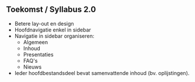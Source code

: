 Toekomst **/ Syllabus 2.0**
---------------------------

- Betere lay-out en design
- Hoofdnavigatie enkel in sidebar
- Navigatie in sidebar organiseren:
  - Algemeen
  - Inhoud
  - Presentaties
  - FAQ's
  - Nieuws
- Ieder hoofdbestandsdeel bevat samenvattende inhoud (bv. oplijstingen).